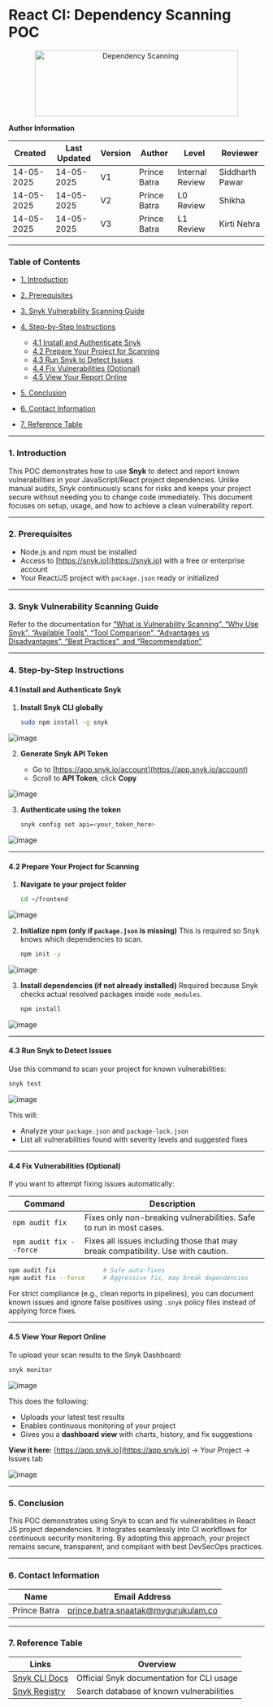# **React CI: Dependency Scanning POC**

<p align="center">
  <img src="https://i0.wp.com/beyondxscratch.com/wp-content/uploads/2018/08/dc.png?resize=351%2C111&ssl=1" alt="Dependency Scanning" width="400" height="130" />
</p>

**Author Information**

| Created    | Last Updated | Version | Author       | Level           | Reviewer        |
| ---------- | ------------ | ------- | ------------ | --------------- | --------------- |
| 14-05-2025 | 14-05-2025   | V1      | Prince Batra | Internal Review | Siddharth Pawar |
| 14-05-2025 | 14-05-2025   | V2      | Prince Batra | L0 Review       | Shikha          |
| 14-05-2025 | 14-05-2025   | V3      | Prince Batra | L1 Review       | Kirti Nehra     |

---

### **Table of Contents**

* [1. Introduction](#1-introduction)
* [2. Prerequisites](#2-prerequisites)
* [3. Snyk Vulnerability Scanning Guide](#3-snyk-vulnerability-scanning-guide)
* [4. Step-by-Step Instructions](#4-step-by-step-instructions)

  * [4.1 Install and Authenticate Snyk](#41-install-and-authenticate-snyk)
  * [4.2 Prepare Your Project for Scanning](#42-prepare-your-project-for-scanning)
  * [4.3 Run Snyk to Detect Issues](#43-run-snyk-to-detect-issues)
  * [4.4 Fix Vulnerabilities (Optional)](#44-fix-vulnerabilities-optional)
  * [4.5 View Your Report Online](#45-view-your-report-online)
* [5. Conclusion](#5-conclusion)
* [6. Contact Information](#6-contact-information)
* [7. Reference Table](#7-reference-table)

---

### **1. Introduction**

This POC demonstrates how to use **Snyk** to detect and report known vulnerabilities in your JavaScript/React project dependencies. Unlike manual audits, Snyk continuously scans for risks and keeps your project secure without needing you to change code immediately. This document focuses on setup, usage, and how to achieve a clean vulnerability report.

---

### **2. Prerequisites**

* Node.js and npm must be installed
* Access to [https://snyk.io](https://snyk.io) with a free or enterprise account
* Your React/JS project with `package.json` ready or initialized

---

### **3. Snyk Vulnerability Scanning Guide**

Refer to the documentation for [“What is Vulnerability Scanning”, “Why Use Snyk”, “Available Tools”, “Tool Comparison”, “Advantages vs Disadvantages”, “Best Practices”, and “Recommendation”]()

---

### **4. Step-by-Step Instructions**

#### **4.1 Install and Authenticate Snyk**

1. **Install Snyk CLI globally**

   ```bash
   sudo npm install -g snyk
   ```

![image](https://github.com/user-attachments/assets/aa75596f-4b7b-409c-8ad2-d7df874d1681)

2. **Generate Snyk API Token**

   * Go to [https://app.snyk.io/account](https://app.snyk.io/account)
   * Scroll to **API Token**, click **Copy**

![image](https://github.com/user-attachments/assets/74c03b02-2af7-4393-9d86-59fda9e43ccf)

3. **Authenticate using the token**

   ```bash
   snyk config set api=<your_token_here>
   ```
![image](https://github.com/user-attachments/assets/53ca67c9-1a1f-4f93-b992-439803936c18)

---

#### **4.2 Prepare Your Project for Scanning**

1. **Navigate to your project folder**

   ```bash
   cd ~/frontend
   ```

![image](https://github.com/user-attachments/assets/4a90bc58-9e82-4d3d-bc72-bc4de0ea953c)

2. **Initialize npm (only if `package.json` is missing)**
   This is required so Snyk knows which dependencies to scan.

   ```bash
   npm init -y
   ```

![image](https://github.com/user-attachments/assets/e0983efe-e183-4d38-bfd7-4b19e6351913)

3. **Install dependencies (if not already installed)**
   Required because Snyk checks actual resolved packages inside `node_modules`.

   ```bash
   npm install
   ```

![image](https://github.com/user-attachments/assets/92db85c2-504c-4d98-922c-843aac15bb51)

---

#### **4.3 Run Snyk to Detect Issues**

Use this command to scan your project for known vulnerabilities:

```bash
snyk test
```
![image](https://github.com/user-attachments/assets/c77cb3cd-f069-40ee-987e-4ef82b2d3f89)

 This will:

* Analyze your `package.json` and `package-lock.json`
* List all vulnerabilities found with severity levels and suggested fixes

---

#### **4.4 Fix Vulnerabilities (Optional)**

If you want to attempt fixing issues automatically:

| Command                 | Description                                                                      |
| ----------------------- | -------------------------------------------------------------------------------- |
| `npm audit fix`         | Fixes only non-breaking vulnerabilities. Safe to run in most cases.              |
| `npm audit fix --force` | Fixes all issues including those that may break compatibility. Use with caution. |

```bash
npm audit fix             # Safe auto-fixes
npm audit fix --force     # Aggressive fix, may break dependencies
```

For strict compliance (e.g., clean reports in pipelines), you can document known issues and ignore false positives using `.snyk` policy files instead of applying force fixes.

---

#### **4.5 View Your Report Online**

To upload your scan results to the Snyk Dashboard:

```bash
snyk monitor
```
![image](https://github.com/user-attachments/assets/287c109a-5d27-4c24-90d2-ab64a6f9a938)

This does the following:

* Uploads your latest test results
* Enables continuous monitoring of your project
* Gives you a **dashboard view** with charts, history, and fix suggestions

**View it here:**
[https://app.snyk.io](https://app.snyk.io) → Your Project → Issues tab

![image](https://github.com/user-attachments/assets/c8bb0267-457c-4f7b-bfe8-1927b514c155)

---

### **5. Conclusion**

This POC demonstrates using Snyk to scan and fix vulnerabilities in React JS project dependencies. It integrates seamlessly into CI workflows for continuous security monitoring. By adopting this approach, your project remains secure, transparent, and compliant with best DevSecOps practices.

---

### **6. Contact Information**

| Name         | Email Address                                                                     |
| ------------ | --------------------------------------------------------------------------------- |
| Prince Batra | [prince.batra.snaatak@mygurukulam.co](mailto:prince.batra.snaatak@mygurukulam.co) |

---

### **7. Reference Table**

| Links                                                  | Overview                                                   |
| ------------------------------------------------------ | ---------------------------------------------------------- |
| [Snyk CLI Docs](https://docs.snyk.io/snyk-cli)         | Official Snyk documentation for CLI usage                  |
| [Snyk Registry](https://snyk.io/vuln)                  | Search database of known vulnerabilities                   |
